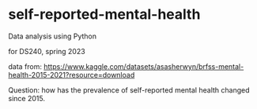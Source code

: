 # self-reported-mental-health

Data analysis using Python

for DS240, spring 2023

data from: https://www.kaggle.com/datasets/asasherwyn/brfss-mental-health-2015-2021?resource=download

Question: how has the prevalence of self-reported mental health changed since 2015. 
